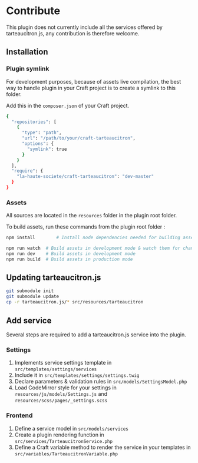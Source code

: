 # Contribute

This plugin does not currently include all the services offered by tarteaucitron.js, any contribution is therefore welcome.

## Installation

### Plugin symlink

For development purposes, because of assets live compilation, the best way to handle plugin in your Craft project is to create a symlink to this folder.

Add this in the `composer.json` of your Craft project.

```bash
{
  "repositories": [
    {
      "type": "path",
      "url": "/path/to/your/craft-tarteaucitron",
      "options": {
        "symlink": true
      }
    }
  ],
  "require": {
    "la-haute-societe/craft-tarteaucitron": "dev-master"
  }
}
```


### Assets

All sources are located in the `resources` folder in the plugin root folder.

To build assets, run these commands from the plugin root folder :

```bash
npm install        # Install node dependencies needed for building assets

npm run watch  # Build assets in development mode & watch them for changes
npm run dev    # Build assets in development mode
npm run build  # Build assets in production mode
```


## Updating tarteaucitron.js

```bash
git submodule init
git submodule update
cp -r tarteaucitron.js/* src/resources/tarteaucitron
```



## Add service

Several steps are required to add a tarteaucitron.js service into the plugin.

### Settings

1. Implements service settings template in `src/templates/settings/services`
2. Include it in `src/templates/settings/settings.twig`
3. Declare parameters & validation rules in `src/models/SettingsModel.php`
4. Load CodeMirror style for your settings in `resources/js/models/Settings.js` and `resources/scss/pages/_settings.scss`

### Frontend

1. Define a service model in `src/models/services`
2. Create a plugin rendering function in `src/services/TarteaucitronService.php`
3. Define a Craft variable method to render the service in your templates in `src/variables/TarteaucitronVariable.php`
